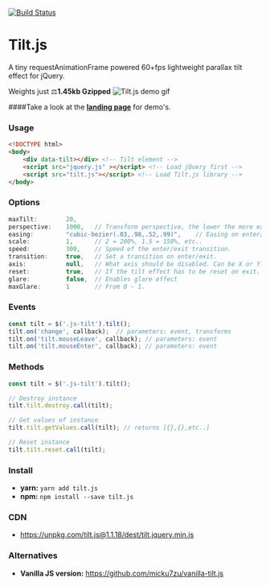 [![Build Status](https://travis-ci.org/gijsroge/tilt.js.svg?branch=master)](https://travis-ci.org/gijsroge/tilt.js)

# Tilt.js
A tiny requestAnimationFrame powered 60+fps lightweight parallax tilt effect for jQuery. 

Weights just ⚖**1.45kb Gzipped**
![Tilt.js demo gif](http://gijsroge.github.io/tilt.js/tilt.js.gif)

####Take a look at the **[landing page](http://gijsroge.github.io/tilt.js/)** for demo's.

### Usage

```html
<!DOCTYPE html>
<body>
    <div data-tilt></div> <!-- Tilt element -->
    <script src="jquery.js" ></script> <!-- Load jQuery first -->
    <script src="tilt.js"></script> <!-- Load Tilt.js library -->
</body>
```

### Options
```js
maxTilt:        20,
perspective:    1000,   // Transform perspective, the lower the more extreme the tilt gets.
easing:         "cubic-bezier(.03,.98,.52,.99)",    // Easing on enter/exit.
scale:          1,      // 2 = 200%, 1.5 = 150%, etc..
speed:          300,    // Speed of the enter/exit transition.
transition:     true,   // Set a transition on enter/exit.
axis:           null,   // What axis should be disabled. Can be X or Y.
reset:          true,   // If the tilt effect has to be reset on exit.
glare:          false,  // Enables glare effect
maxGlare:       1       // From 0 - 1.
```

### Events
```js
const tilt = $('.js-tilt').tilt();
tilt.on('change', callback);  // parameters: event, transforms
tilt.on('tilt.mouseLeave', callback); // parameters: event
tilt.on('tilt.mouseEnter', callback); // parameters: event
```

### Methods
```js
const tilt = $('.js-tilt').tilt();

// Destroy instance
tilt.tilt.destroy.call(tilt);

// Get values of instance
tilt.tilt.getValues.call(tilt); // returns [{},{},etc..]

// Reset instance
tilt.tilt.reset.call(tilt);
```

### Install
- **yarn:** `yarn add tilt.js`
- **npm:** `npm install --save tilt.js`

### CDN
- https://unpkg.com/tilt.js@1.1.18/dest/tilt.jquery.min.js

### Alternatives
- **Vanilla JS version:** https://github.com/micku7zu/vanilla-tilt.js
